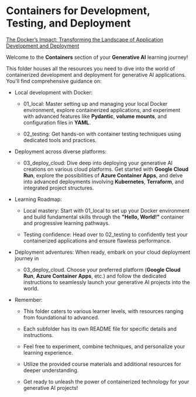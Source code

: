 # Containers for Development, Testing, and Deployment

[The Docker’s Impact: Transforming the Landscape of Application Development and Deployment](https://blog.stackademic.com/the-dockers-impact-transforming-the-landscape-of-application-development-and-deployment-7116d4c86bee)

Welcome to the **Containers** section of your **Generative AI** learning journey!

This folder houses all the resources you need to dive into the world of containerized development and deployment for generative AI applications. You'll find comprehensive guidance on:

* Local development with Docker:

    * 01_local: Master setting up and managing your local Docker environment, explore containerized applications, and experiment with advanced features like **Pydantic**, **volume mounts**, and configuration files in **YAML**.

    * 02_testing: Get hands-on with container testing techniques using dedicated tools and practices.

* Deployment across diverse platforms:

    * 03_deploy_cloud: Dive deep into deploying your generative AI creations on various cloud platforms. Get started with **Google Cloud Run**, explore the possibilities of **Azure Container Apps**, and delve into advanced deployments involving **Kubernetes**, **Terraform**, and integrated project structures.

* Learning Roadmap:

    * Local mastery: Start with 01_local to set up your Docker environment and build fundamental skills through the **"Hello, World!"** container and progressive learning pathways.

    * Testing confidence: Head over to 02_testing to confidently test your containerized applications and ensure flawless performance.

* Deployment adventures: When ready, embark on your cloud deployment journey in 

    * 03_deploy_cloud. Choose your preferred platform (**Google Cloud Run**, **Azure Container Apps**, etc.) and follow the dedicated instructions to seamlessly launch your generative AI projects into the world.

* Remember:

    * This folder caters to various learner levels, with resources ranging from foundational to advanced.

    * Each subfolder has its own README file for specific details and instructions.

    * Feel free to experiment, combine techniques, and personalize your learning experience.

    * Utilize the provided course materials and additional resources for deeper understanding.

    * Get ready to unleash the power of containerized technology for your generative AI projects!